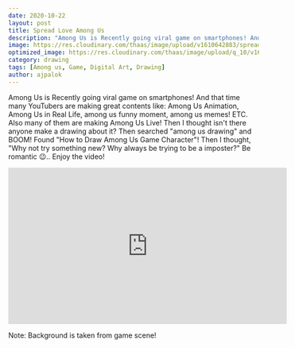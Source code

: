 ```yaml
---
date: 2020-10-22
layout: post
title: Spread Love Among Us
description: "Among Us is Recently going viral game on smartphones! And that time many YouTubers are making great contents like: Among Us Animation, Among Us in Real Life, among us funny moment, among us memes! ETC. Also "
image: https://res.cloudinary.com/thaas/image/upload/v1610642883/spread%20love%20among%20us.jpg
optimized_image: https://res.cloudinary.com/thaas/image/upload/q_10/v1610642883/spread%20love%20among%20us.jpg
category: drawing
tags: [Among us, Game, Digital Art, Drawing]
author: ajpalok
---
```

Among Us is Recently going viral game on smartphones! And that time many YouTubers are making great contents like: Among Us Animation, Among Us in Real Life, among us funny moment, among us memes! ETC. Also many of them are making Among Us Live! Then I thought isn't there anyone make a drawing about it? Then searched "among us drawing" and BOOM! Found "How to Draw Among Us Game Character"! Then I thought, "Why not try something new? Why always be trying to be a imposter?" Be romantic 😉.. Enjoy the video!

<iframe width="560" height="315" src="https://www.youtube-nocookie.com/embed/dq5vgkkoLcA" frameborder="0" allow="accelerometer; autoplay; encrypted-media; gyroscope; picture-in-picture" allowfullscreen></iframe>
  
Note: Background is taken from game scene! 
 